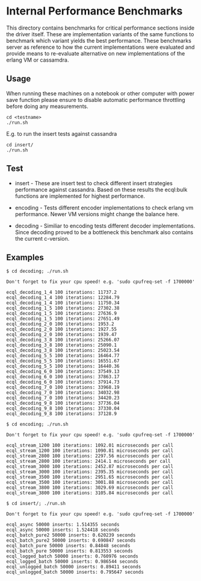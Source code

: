 Internal Performance Benchmarks
============================

This directory contains benchmarks for critical performance sections inside
the driver itself. These are implementation variants of the same functions
to benchmark which variant yields the best performance. These benchmarks
server as reference to how the current implementations were evaluated and
provide means to re-evaluate alternative on new implementations of the 
erlang VM or cassamdra.

Usage
-----

When running these machines on a notebook or other computer with power save
function please ensure to disable automatic performance throttling before doing
any measurements.

```
cd <testname>
./run.sh
```

E.g. to run the insert tests against cassandra

```
cd insert/
./run.sh
```

Test
------------------

* insert - These are insert test to check different insert strategies performance against cassandra. Based on these results the ecql:bulk functions are implemented for highest performance.

* encoding - Tests different encoder implementations to check erlang vm performance. Newer VM versions might change the balance here.

* decoding - Similiar to encoding tests different decoder implementations. Since decoding proved to be a bottleneck this benchmark also contains the current c-version.

Examples
--------

```
$ cd decoding; ./run.sh 

Don't forget to fix your cpu speed! e.g. 'sudo cpufreq-set -f 1700000'

ecql_decoding_1_4 100 iterations: 11737.2
ecql_decoding_1_4 100 iterations: 12284.79
ecql_decoding_1_4 100 iterations: 11750.34
ecql_decoding_1_5 100 iterations: 27302.38
ecql_decoding_1_5 100 iterations: 27636.9
ecql_decoding_1_5 100 iterations: 27651.49
ecql_decoding_2_0 100 iterations: 1953.2
ecql_decoding_2_0 100 iterations: 1927.55
ecql_decoding_2_0 100 iterations: 1939.47
ecql_decoding_3_8 100 iterations: 25266.07
ecql_decoding_3_8 100 iterations: 25090.1
ecql_decoding_3_8 100 iterations: 25023.54
ecql_decoding_5_5 100 iterations: 16464.77
ecql_decoding_5_5 100 iterations: 16551.67
ecql_decoding_5_5 100 iterations: 16440.36
ecql_decoding_6_0 100 iterations: 37549.13
ecql_decoding_6_0 100 iterations: 37863.17
ecql_decoding_6_0 100 iterations: 37914.73
ecql_decoding_7_0 100 iterations: 33968.19
ecql_decoding_7_0 100 iterations: 34032.98
ecql_decoding_7_0 100 iterations: 34420.23
ecql_decoding_9_8 100 iterations: 37736.04
ecql_decoding_9_8 100 iterations: 37330.04
ecql_decoding_9_8 100 iterations: 37128.9
```

```
$ cd encoding; ./run.sh 

Don't forget to fix your cpu speed! e.g. 'sudo cpufreq-set -f 1700000'

ecql_stream_1200 100 iterations: 1092.01 microseconds per call
ecql_stream_1200 100 iterations: 1090.81 microseconds per call
ecql_stream_2800 100 iterations: 2297.56 microseconds per call
ecql_stream_2800 100 iterations: 2414.1 microseconds per call
ecql_stream_3000 100 iterations: 2452.87 microseconds per call
ecql_stream_3000 100 iterations: 2395.35 microseconds per call
ecql_stream_3500 100 iterations: 2951.65 microseconds per call
ecql_stream_3500 100 iterations: 3001.88 microseconds per call
ecql_stream_3800 100 iterations: 3029.69 microseconds per call
ecql_stream_3800 100 iterations: 3105.84 microseconds per call
```

```
$ cd insert/; ./run.sh 

Don't forget to fix your cpu speed! e.g. 'sudo cpufreq-set -f 1700000'

ecql_async 50000 inserts: 1.514355 seconds
ecql_async 50000 inserts: 1.524418 seconds
ecql_batch_pure2 50000 inserts: 0.620239 seconds
ecql_batch_pure2 50000 inserts: 0.690847 seconds
ecql_batch_pure 50000 inserts: 0.84848 seconds
ecql_batch_pure 50000 inserts: 0.813553 seconds
ecql_logged_batch 50000 inserts: 0.760976 seconds
ecql_logged_batch 50000 inserts: 0.986544 seconds
ecql_unlogged_batch 50000 inserts: 0.89411 seconds
ecql_unlogged_batch 50000 inserts: 0.795647 seconds
```
